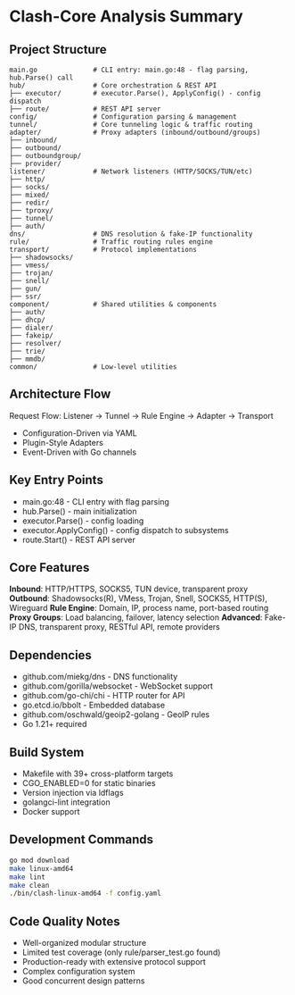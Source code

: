 # Clash-Core Analysis Summary

## Project Structure
```
main.go              # CLI entry: main.go:48 - flag parsing, hub.Parse() call
hub/                 # Core orchestration & REST API
├── executor/        # executor.Parse(), ApplyConfig() - config dispatch
├── route/           # REST API server
config/              # Configuration parsing & management  
tunnel/              # Core tunneling logic & traffic routing
adapter/             # Proxy adapters (inbound/outbound/groups)
├── inbound/
├── outbound/
├── outboundgroup/
├── provider/
listener/            # Network listeners (HTTP/SOCKS/TUN/etc)
├── http/
├── socks/
├── mixed/
├── redir/
├── tproxy/
├── tunnel/
├── auth/
dns/                 # DNS resolution & fake-IP functionality
rule/                # Traffic routing rules engine
transport/           # Protocol implementations
├── shadowsocks/
├── vmess/
├── trojan/
├── snell/
├── gun/
├── ssr/
component/           # Shared utilities & components
├── auth/
├── dhcp/
├── dialer/
├── fakeip/
├── resolver/
├── trie/
├── mmdb/
common/              # Low-level utilities
```

## Architecture Flow
Request Flow: Listener → Tunnel → Rule Engine → Adapter → Transport
- Configuration-Driven via YAML
- Plugin-Style Adapters
- Event-Driven with Go channels

## Key Entry Points
- main.go:48 - CLI entry with flag parsing
- hub.Parse() - main initialization
- executor.Parse() - config loading  
- executor.ApplyConfig() - config dispatch to subsystems
- route.Start() - REST API server

## Core Features
**Inbound**: HTTP/HTTPS, SOCKS5, TUN device, transparent proxy
**Outbound**: Shadowsocks(R), VMess, Trojan, Snell, SOCKS5, HTTP(S), Wireguard
**Rule Engine**: Domain, IP, process name, port-based routing
**Proxy Groups**: Load balancing, failover, latency selection
**Advanced**: Fake-IP DNS, transparent proxy, RESTful API, remote providers

## Dependencies
- github.com/miekg/dns - DNS functionality
- github.com/gorilla/websocket - WebSocket support
- github.com/go-chi/chi - HTTP router for API
- go.etcd.io/bbolt - Embedded database
- github.com/oschwald/geoip2-golang - GeoIP rules
- Go 1.21+ required

## Build System
- Makefile with 39+ cross-platform targets
- CGO_ENABLED=0 for static binaries
- Version injection via ldflags
- golangci-lint integration
- Docker support

## Development Commands
```bash
go mod download
make linux-amd64
make lint
make clean
./bin/clash-linux-amd64 -f config.yaml
```

## Code Quality Notes
- Well-organized modular structure
- Limited test coverage (only rule/parser_test.go found)
- Production-ready with extensive protocol support
- Complex configuration system
- Good concurrent design patterns